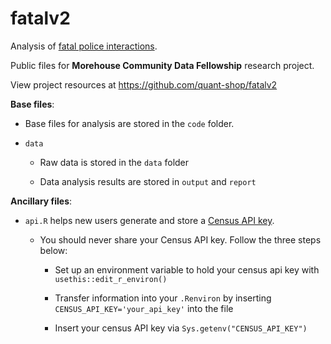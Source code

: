 # fatalv2

Analysis of [fatal police interactions](https://www.washingtonpost.com/graphics/investigations/police-shootings-database/).

Public files for **Morehouse Community Data Fellowship** research project.

View project resources at https://github.com/quant-shop/fatalv2

**Base files**:

* Base files for analysis are stored in the `code` folder.

* `data`

  - Raw data is stored in the `data` folder
  
  - Data analysis results are stored in `output` and `report`

**Ancillary files**:

* `api.R` helps new users generate and store a [Census API key](https://api.census.gov/data/key_signup.html).

  - You should never share your Census API key. Follow the three steps below:
  
    - Set up an environment variable to hold your census api key with `usethis::edit_r_environ()`

    - Transfer information into your `.Renviron` by inserting `CENSUS_API_KEY='your_api_key'` into the file
  
    - Insert your census API key via `Sys.getenv("CENSUS_API_KEY")`
